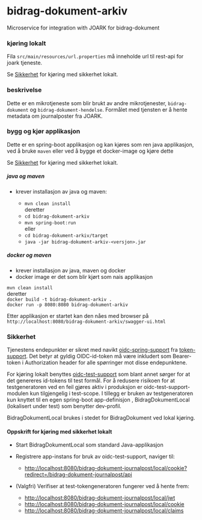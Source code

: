 # bidrag-dokument-arkiv
Microservice for integration with JOARK for bidrag-dokument

### kjøring lokalt
Fila `src/main/resources/url.properties` må inneholde url til rest-api for joark tjeneste.

Se [Sikkerhet](#Sikkerhet) for kjøring med sikkerhet lokalt.

### beskrivelse

Dette er en mikrotjeneste som blir brukt av andre mikrotjenester, `bidrag-dokument` og
`bidrag-dokument-hendelse`. Formålet med tjensten er å hente metadata om journalposter fra
JOARK.

### bygg og kjør applikasjon

Dette er en spring-boot applikasjon og kan kjøres som ren java applikasjon, ved å
bruke `maven` eller ved å bygge et docker-image og kjøre dette 

Se [Sikkerhet](#Sikkerhet) for kjøring med sikkerhet lokalt.

##### java og maven
* krever installasjon av java og maven:

  * `mvn clean install`<br>
    deretter
  * `cd bidrag-dokument-arkiv`
  * `mvn spring-boot:run`<br>
     eller
  * `cd bidrag-dokument-arkiv/target`<br>
  * `java -jar bidrag-dokument-arkiv-<versjon>.jar`

##### docker og maven
* krever installasjon av java, maven og docker
* docker image er det som blir kjørt som nais applikasjon

`mvn clean install`<br>
deretter<br>
`docker build -t bidrag-dokument-arkiv .`<br>
`docker run -p 8080:8080 bidrag-dokument-arkiv`

Etter applikasjon er startet kan den nåes med browser på
`http://localhost:8080/bidrag-dokument-arkiv/swagger-ui.html`

### Sikkerhet
Tjenestens endepunkter er sikret med navikt [oidc-spring-support](https://github.com/navikt/token-support/tree/master/oidc-spring-support)
fra [token-support](https://github.com/navikt/token-support). Det betyr at gyldig OIDC-id-token må være inkludert som Bearer-token i Authorization 
header for alle spørringer mot disse endepunktene. 

For kjøring lokalt benyttes [oidc-test-support](https://github.com/navikt/token-support/tree/master/oidc-test-support) som blant annet sørger for
at det genereres id-tokens til test formål. For å redusere risikoen for at testgeneratoren ved en feil gjøres aktiv i produksjon er 
oidc-test-support-modulen kun tilgjengelig i test-scope. I tillegg er bruken av testgeneratoren kun knyttet til en egen spring-boot app-definisjon
, BidragDokumentLocal (lokalisert under test) som benytter dev-profil.

BidragDokumentLocal brukes i stedet for BidragDokument ved lokal kjøring.

#### Oppskrift for kjøring med sikkerhet lokalt
 - Start BidragDokumentLocal som standard Java-applikasjon
 
 - Registrere app-instans for bruk av oidc-test-support, naviger til:<br> 
 	 - [http://localhost:8080/bidrag-dokument-journalpost/local/cookie?redirect=/bidrag-dokument-journalpost/api](http://localhost:8080/bidrag-dokument-journalpost/local/cookie?redirect=/bidrag-dokument-journalpost/api)
 	 
 - (Valgfri) Verifiser at test-tokengeneratoren fungerer ved å hente frem:<br>
 	 - [http://localhost:8080/bidrag-dokument-journalpost/local/jwt](http://localhost:8080/bidrag-dokument-journalpost/local/jwt)<br> 	  	
 	 - [http://localhost:8080/bidrag-dokument-journalpost/local/cookie](http://localhost:8080/bidrag-dokument-journalpost/local/cookie)<br> 	  	 
  	 - [http://localhost:8080/bidrag-dokument-journalpost/local/claims](http://localhost:8080/bidrag-dokument-journalpost/local/claims)<br>
  
